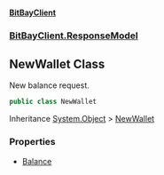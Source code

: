 #### [BitBayClient](./index.md 'index')
### [BitBayClient.ResponseModel](./BitBayClient-ResponseModel.md 'BitBayClient.ResponseModel')
## NewWallet Class
New balance request.  
```csharp
public class NewWallet
```
Inheritance [System.Object](https://docs.microsoft.com/en-us/dotnet/api/System.Object 'System.Object') &gt; [NewWallet](./BitBayClient-ResponseModel-NewWallet.md 'BitBayClient.ResponseModel.NewWallet')  
### Properties
- [Balance](./BitBayClient-ResponseModel-NewWallet-Balance.md 'BitBayClient.ResponseModel.NewWallet.Balance')
